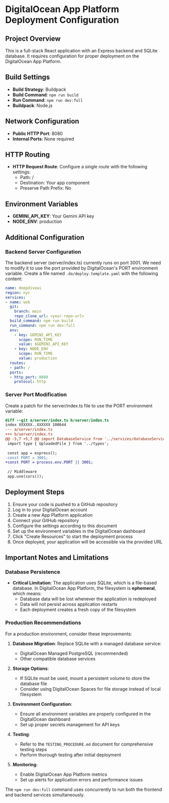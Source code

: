 # DigitalOcean App Platform Deployment Configuration

## Project Overview
This is a full-stack React application with an Express backend and SQLite database. It requires configuration for proper deployment on the DigitalOcean App Platform.

## Build Settings
- **Build Strategy**: Buildpack
- **Build Command**: `npm run build`
- **Run Command**: `npm run dev:full`
- **Buildpack**: Node.js

## Network Configuration
- **Public HTTP Port**: 8080
- **Internal Ports**: None required

## HTTP Routing
- **HTTP Request Route**: Configure a single route with the following settings:
  - Path: /
  - Destination: Your app component
  - Preserve Path Prefix: No

## Environment Variables
- **GEMINI_API_KEY**: Your Gemini API key
- **NODE_ENV**: production

## Additional Configuration

### Backend Server Configuration
The backend server (server/index.ts) currently runs on port 3001. We need to modify it to use the port provided by DigitalOcean's PORT environment variable. Create a file named `.do/deploy.template.yaml` with the following content:

```yaml
name: deepdiveai
region: nyc
services:
- name: web
  git:
    branch: main
    repo_clone_url: <your-repo-url>
  build_command: npm run build
  run_command: npm run dev:full
  env:
    - key: GEMINI_API_KEY
      scope: RUN_TIME
      value: $GEMINI_API_KEY
    - key: NODE_ENV
      scope: RUN_TIME
      value: production
  routes:
  - path: /
  ports:
  - http_port: 8080
    protocol: http
```

### Server Port Modification
Create a patch for the server/index.ts file to use the PORT environment variable:

```patch
diff --git a/server/index.ts b/server/index.ts
index XXXXXX..XXXXXX 100644
--- a/server/index.ts
+++ b/server/index.ts
@@ -5,7 +5,7 @@ import DatabaseService from '../services/databaseService';
 import type { UploadedFile } from '../types';
 
 const app = express();
-const PORT = 3001;
+const PORT = process.env.PORT || 3001;
 
 // Middleware
 app.use(cors());
```

## Deployment Steps
1. Ensure your code is pushed to a GitHub repository
2. Log in to your DigitalOcean account
3. Create a new App Platform application
4. Connect your GitHub repository
5. Configure the settings according to this document
6. Set up the environment variables in the DigitalOcean dashboard
7. Click "Create Resources" to start the deployment process
8. Once deployed, your application will be accessible via the provided URL

## Important Notes and Limitations

### Database Persistence
- **Critical Limitation**: The application uses SQLite, which is a file-based database. In DigitalOcean App Platform, the filesystem is **ephemeral**, which means:
  - Database data will be lost whenever the application is redeployed
  - Data will not persist across application restarts
  - Each deployment creates a fresh copy of the filesystem

### Production Recommendations
For a production environment, consider these improvements:

1. **Database Migration**: Replace SQLite with a managed database service:
   - DigitalOcean Managed PostgreSQL (recommended)
   - Other compatible database services

2. **Storage Options**:
   - If SQLite must be used, mount a persistent volume to store the database file
   - Consider using DigitalOcean Spaces for file storage instead of local filesystem

3. **Environment Configuration**:
   - Ensure all environment variables are properly configured in the DigitalOcean dashboard
   - Set up proper secrets management for API keys

4. **Testing**:
   - Refer to the `TESTING_PROCEDURE.md` document for comprehensive testing steps
   - Perform thorough testing after initial deployment

5. **Monitoring**:
   - Enable DigitalOcean App Platform metrics
   - Set up alerts for application errors and performance issues

The `npm run dev:full` command uses concurrently to run both the frontend and backend services simultaneously.